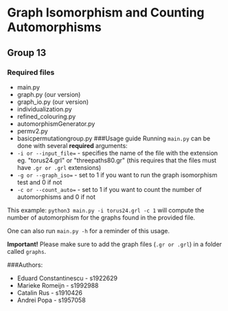 # Graph Isomorphism and Counting Automorphisms
## Group 13
### Required files
* main.py
* graph.py (our version)
* graph_io.py (our version)
* individualization.py
* refined_colouring.py
* automorphismGenerator.py
* permv2.py
* basicpermutationgroup.py
###Usage guide
Running ``main.py`` can be done with several **required** arguments:
* ``-i or --input_file=`` - specifies the name of the file with the extension eg. "torus24.grl" or "threepaths80.gr" (this requires that the files must have ``.gr or .grl`` extensions)
* ```-g or --graph_iso=``` - set to 1 if you want to run the graph isomorphism test and 0 if not
* ``-c or --count_auto=`` - set to 1 if you want to count the number of automorphisms and 0 if not

This example: ```python3 main.py -i torus24.grl -c 1``` will compute the number of automorphism for the graphs found in the provided file.

One can also run ```main.py -h``` for a reminder of this usage.

**Important!**
Please make sure to add the graph files (``.gr or .grl``) in a folder called ``graphs``.

###Authors:
* Eduard Constantinescu - s1922629
* Marieke Romeijn - s1992988
* Catalin Rus - s1910426 
* Andrei Popa - s1957058